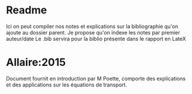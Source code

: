 # Readme
Ici on peut compiler nos notes et explications sur la bibliographie qu'on ajoute au dossier parent. Je propose qu'on indexe les notes par premier auteur/date
Le .bib servira pour la biblio présente dans le rapport en LateX


# Allaire:2015

Document fournit en introduction par M Poette, comporte des explications et des applications sur les équations de transport.


